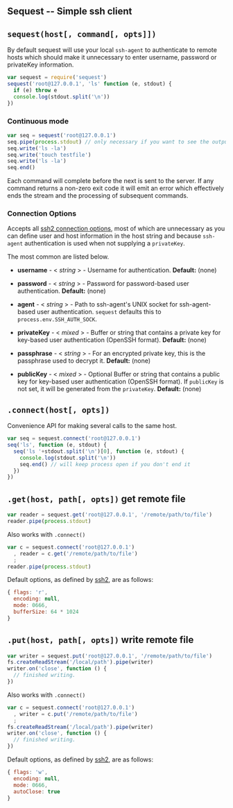 ## Sequest -- Simple ssh client

## `sequest(host[, command[, opts]])`

By default sequest will use your local `ssh-agent` to authenticate to remote hosts which should make it unnecessary to enter username, password or privateKey information.

```javascript
var sequest = require('sequest')
sequest('root@127.0.0.1', 'ls' function (e, stdout) {
  if (e) throw e
  console.log(stdout.split('\n'))
})
```

### Continuous mode

```javascript
var seq = sequest('root@127.0.0.1')
seq.pipe(process.stdout) // only necessary if you want to see the output in your terminal
seq.write('ls -la')
seq.write('touch testfile')
seq.write('ls -la')
seq.end()
```

Each command will complete before the next is sent to the server. If any command returns a non-zero exit code it will emit an error which effectively ends the stream and the processing of subsequent commands.

### Connection Options

Accepts all [ssh2 connection options](https://github.com/mscdex/ssh2#connection-methods), most of which are unnecessary as you can define user and host information in the host string and because `ssh-agent` authentication is used when not supplying a `privateKey`.

The most common are listed below.

* **username** - < _string_ > - Username for authentication. **Default:** (none)

* **password** - < _string_ > - Password for password-based user authentication. **Default:** (none)

* **agent** - < _string_ > - Path to ssh-agent's UNIX socket for ssh-agent-based user authentication. `sequest` defaults this to `process.env.SSH_AUTH_SOCK`.

* **privateKey** - < _mixed_ > - Buffer or string that contains a private key for key-based user authentication (OpenSSH format). **Default:** (none)

* **passphrase** - < _string_ > - For an encrypted private key, this is the passphrase used to decrypt it. **Default:** (none)

* **publicKey** - < _mixed_ > - Optional Buffer or string that contains a public key for key-based user authentication (OpenSSH format). If `publicKey` is not set, it will be generated from the `privateKey`. **Default:** (none)

## `.connect(host[, opts])`

Convenience API for making several calls to the same host.

```javascript
var seq = sequest.connect('root@127.0.0.1')
seq('ls', function (e, stdout) {
  seq('ls '+stdout.split('\n')[0], function (e, stdout) {
    console.log(stdout.split('\n'))
    seq.end() // will keep process open if you don't end it
  })
})
```

## `.get(host, path[, opts])` get remote file

```javascript
var reader = sequest.get('root@127.0.0.1', '/remote/path/to/file')
reader.pipe(process.stdout)
```

Also works with `.connect()`

```javascript
var c = sequest.connect('root@127.0.0.1')
  , reader = c.get('/remote/path/to/file')
  ;
reader.pipe(process.stdout)
```

Default options, as defined by [ssh2](https://github.com/mscdex/ssh2#sftp-methods), are as follows:

```javascript
{ flags: 'r',
  encoding: null,
  mode: 0666,
  bufferSize: 64 * 1024
}
```


## `.put(host, path[, opts])` write remote file

```javascript
var writer = sequest.put('root@127.0.0.1', '/remote/path/to/file')
fs.createReadStream('/local/path').pipe(writer)
writer.on('close', function () {
  // finished writing.
})
```

Also works with `.connect()`

```javascript
var c = sequest.connect('root@127.0.0.1')
  , writer = c.put('/remote/path/to/file')
  ;
fs.createReadStream('/local/path').pipe(writer)
writer.on('close', function () {
  // finished writing.
})
```

Default options, as defined by [ssh2](https://github.com/mscdex/ssh2#sftp-methods), are as follows:

```javascript
{ flags: 'w',
  encoding: null,
  mode: 0666,
  autoClose: true
}
```
